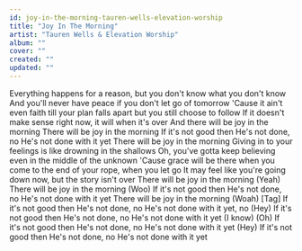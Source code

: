```yaml
---
id: joy-in-the-morning-tauren-wells-elevation-worship
title: "Joy In The Morning"
artist: "Tauren Wells & Elevation Worship"
album: ""
cover: ""
created: ""
updated: ""
---
```


Everything happens for a reason, but you don't know what you don't know
And you'll never have peace if you don't let go of tomorrow
'Cause it ain't even faith till your plan falls apart but you still choose to follow
If it doesn't make sense right now, it will when it's over
And there will be joy in the morning
There will be joy in the morning
If it's not good then He's not done, no He's not done with it yet
There will be joy in the morning
Giving in to your feelings is like drowning in the shallows
Oh, you've gotta keep believing еven in the middle of thе unknown
'Cause grace will be there when you come to the end of your rope, when you let go
It may feel like you're going down now, but the story isn't over
There will be joy in the morning (Yeah)
There will be joy in the morning (Woo)
If it's not good then He's not done, no He's not done with it yet
There will be joy in the morning (Woah)
[Tag]
If it's not good then He's not done, no He's not done with it yet, no (Hey)
If it's not good then He's not done, no He's not done with it yet (I know) (Oh)
If it's not good then He's not done, no He's not done with it yet (Hey)
If it's not good then He's not done, no He's not done with it yet